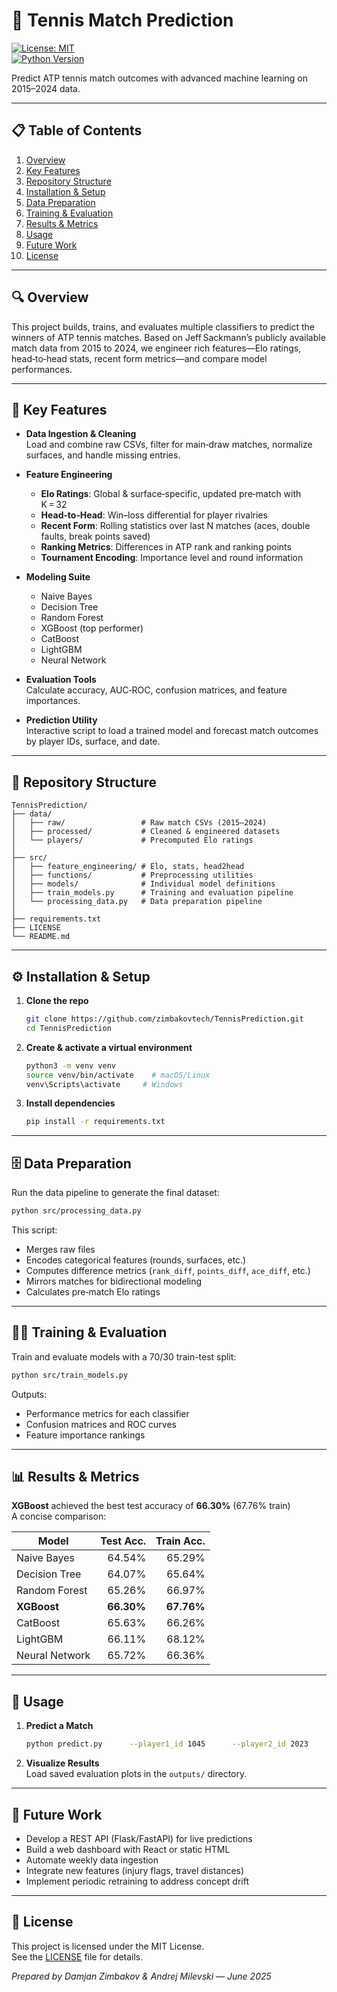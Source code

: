 # 🎾 Tennis Match Prediction

[![License: MIT](https://img.shields.io/badge/License-MIT-yellow.svg)](LICENSE)  
[![Python Version](https://img.shields.io/badge/Python-3.8%2B-blue)](https://www.python.org/)

Predict ATP tennis match outcomes with advanced machine learning on 2015–2024 data.

---

## 📋 Table of Contents

1. [Overview](#overview)  
2. [Key Features](#key-features)  
3. [Repository Structure](#repository-structure)  
4. [Installation & Setup](#installation--setup)  
5. [Data Preparation](#data-preparation)  
6. [Training & Evaluation](#training--evaluation)  
7. [Results & Metrics](#results--metrics)  
8. [Usage](#usage)  
9. [Future Work](#future-work)  
10. [License](#license)

---

## 🔍 Overview

This project builds, trains, and evaluates multiple classifiers to predict the winners of ATP tennis matches. Based on Jeff Sackmann’s publicly available match data from 2015 to 2024, we engineer rich features—Elo ratings, head‑to‑head stats, recent form metrics—and compare model performances.

---

## 🚀 Key Features

- **Data Ingestion & Cleaning**  
  Load and combine raw CSVs, filter for main‑draw matches, normalize surfaces, and handle missing entries.

- **Feature Engineering**  
  - **Elo Ratings**: Global & surface‑specific, updated pre‑match with K = 32  
  - **Head‑to‑Head**: Win–loss differential for player rivalries  
  - **Recent Form**: Rolling statistics over last N matches (aces, double faults, break points saved)  
  - **Ranking Metrics**: Differences in ATP rank and ranking points  
  - **Tournament Encoding**: Importance level and round information  

- **Modeling Suite**  
  - Naive Bayes  
  - Decision Tree  
  - Random Forest  
  - XGBoost (top performer)  
  - CatBoost  
  - LightGBM  
  - Neural Network  

- **Evaluation Tools**  
  Calculate accuracy, AUC‑ROC, confusion matrices, and feature importances.

- **Prediction Utility**  
  Interactive script to load a trained model and forecast match outcomes by player IDs, surface, and date.

---

## 📁 Repository Structure

```
TennisPrediction/
├── data/
│   ├── raw/                 # Raw match CSVs (2015–2024)
│   ├── processed/           # Cleaned & engineered datasets
│   └── players/             # Precomputed Elo ratings
│
├── src/
│   ├── feature_engineering/ # Elo, stats, head2head
│   ├── functions/           # Preprocessing utilities
│   ├── models/              # Individual model definitions
│   ├── train_models.py      # Training and evaluation pipeline
│   └── processing_data.py   # Data preparation pipeline
│
├── requirements.txt  
├── LICENSE  
└── README.md
```

---

## ⚙️ Installation & Setup

1. **Clone the repo**  
   ```bash
   git clone https://github.com/zimbakovtech/TennisPrediction.git
   cd TennisPrediction
   ```

2. **Create & activate a virtual environment**  
   ```bash
   python3 -m venv venv
   source venv/bin/activate    # macOS/Linux
   venv\Scripts\activate     # Windows
   ```

3. **Install dependencies**  
   ```bash
   pip install -r requirements.txt
   ```

---

## 🗄️ Data Preparation

Run the data pipeline to generate the final dataset:
```bash
python src/processing_data.py
```
This script:
- Merges raw files  
- Encodes categorical features (rounds, surfaces, etc.)  
- Computes difference metrics (`rank_diff`, `points_diff`, `ace_diff`, etc.)  
- Mirrors matches for bidirectional modeling  
- Calculates pre‑match Elo ratings

---

## 🏋️‍♂️ Training & Evaluation

Train and evaluate models with a 70/30 train-test split:
```bash
python src/train_models.py
```
Outputs:
- Performance metrics for each classifier  
- Confusion matrices and ROC curves  
- Feature importance rankings

---

## 📊 Results & Metrics

**XGBoost** achieved the best test accuracy of **66.30%** (67.76% train)  
A concise comparison:

| Model             | Test Acc. | Train Acc. |
|-------------------|----------:|-----------:|
| Naive Bayes       |    64.54% |     65.29% |
| Decision Tree     |    64.07% |     65.64% |
| Random Forest     |    65.26% |     66.97% |
| **XGBoost**       | **66.30%**| **67.76%** |
| CatBoost          |    65.63% |     66.26% |
| LightGBM          |    66.11% |     68.12% |
| Neural Network    |    65.72% |     66.36% |

---

## 🎯 Usage

1. **Predict a Match**  
   ```bash
   python predict.py      --player1_id 1045      --player2_id 2023      --surface Hard      --date 2025-01-20
   ```
2. **Visualize Results**  
   Load saved evaluation plots in the `outputs/` directory.

---

## 📅 Future Work

- Develop a REST API (Flask/FastAPI) for live predictions  
- Build a web dashboard with React or static HTML  
- Automate weekly data ingestion  
- Integrate new features (injury flags, travel distances)  
- Implement periodic retraining to address concept drift

---

## 📄 License

This project is licensed under the MIT License.  
See the [LICENSE](LICENSE) file for details.

*Prepared by Damjan Zimbakov & Andrej Milevski — June 2025*
